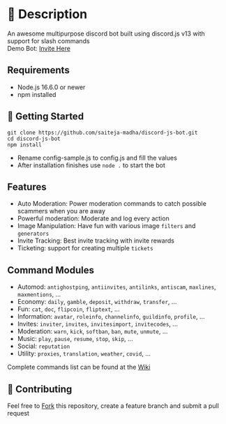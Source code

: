 # 🤖 Description

An awesome multipurpose discord bot built using discord.js v13 with support for slash commands<br>
Demo Bot: [Invite Here](https://discord.com/oauth2/authorize?client_id=752922609733337190&permissions=8&scope=bot%20applications.commands)

## Requirements

- Node.js 16.6.0 or newer
- npm installed

## 🚀 Getting Started

```
git clone https://github.com/saiteja-madha/discord-js-bot.git
cd discord-js-bot
npm install
```

- Rename config-sample.js to config.js and fill the values
- After installation finishes use `node .` to start the bot

## Features

- Auto Moderation: Power moderation commands to catch possible scammers when you are away
- Powerful moderation: Moderate and log every action
- Image Manipulation: Have fun with various image `filters` and `generators`
- Invite Tracking: Best invite tracking with invite rewards
- Ticketing: support for creating multiple `tickets`

## Command Modules

- Automod: `antighostping`, `antiinvites`, `antilinks`, `antiscam`, `maxlines`, `maxmentions`, ...
- Economy: `daily`, `gamble`, `deposit`, `withdraw`, `transfer`, ...
- Fun: `cat`, `doc`, `flipcoin`, `fliptext`, ...
- Information: `avatar`, `roleinfo`, `channelinfo`, `guildinfo`, `profile`, ...
- Invites: `inviter`, `invites`, `invitesimport`, `invitecodes`, ...
- Moderation: `warn`, `kick`, `softban`, `ban`, `mute`, `unmute`, ...
- Music: `play`, `pause`, `resume`, `stop`, `skip`, ...
- Social: `reputation`
- Utility: `proxies`, `translation`, `weather`, `covid`, ...

Complete commands list can be found at the [Wiki](https://github.com/saiteja-madha/discord-js-bot/wiki)

## 🤝 Contributing

Feel free to [Fork](https://github.com/saiteja-madha/discord-js-bot/fork) this repository, create a feature branch and submit a pull request
